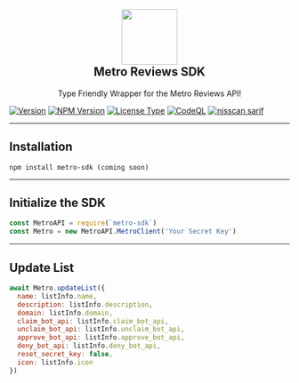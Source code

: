 <h2 align='center'>
  <img src="https://metrobots.xyz/img/logo.png" height='100px' width='100px' />
  <br> 
  Metro Reviews SDK
</h2>
<p align="center">
  Type Friendly Wrapper for the Metro Reviews API!
</p>

<p align="center">

 [![Version](https://img.shields.io/badge/Version-v0.0.1%20-green.svg?style=flat)](https://github.com/MetroReviews/metro-sdk)
 [![NPM Version](https://img.shields.io/badge/NPM-v0.0.1-red.svg)](https://github.com/MetroReviews/metro-sdk)
 [![License Type](https://img.shields.io/badge/License-MIT-yellow.svg)](https://github.com/MetroReviews/metro-sdk)
 [![CodeQL](https://github.com/MetroReviews/node-sdk/actions/workflows/codeql.yml/badge.svg)](https://github.com/MetroReviews/node-sdk/actions/workflows/codeql.yml)
 [![njsscan sarif](https://github.com/MetroReviews/node-sdk/actions/workflows/njsscan.yml/badge.svg)](https://github.com/MetroReviews/node-sdk/actions/workflows/njsscan.yml)

</p>

---

## Installation

```shell
npm install metro-sdk (coming soon)
```

---

## Initialize the SDK

```js
const MetroAPI = require(`metro-sdk`)
const Metro = new MetroAPI.MetroClient('Your Secret Key')
```

---

## Update List

```js
await Metro.updateList({
  name: listInfo.name,
  description: listInfo.description,
  domain: listInfo.domain,
  claim_bot_api: listInfo.claim_bot_api,
  unclaim_bot_api: listInfo.unclaim_bot_api,
  approve_bot_api: listInfo.approve_bot_api,
  deny_bot_api: listInfo.deny_bot_api,
  reset_secret_key: false,
  icon: listInfo.icon
})
```